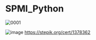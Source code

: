 # SPMI_Python

![0001](https://user-images.githubusercontent.com/71211299/153295269-411d309e-e971-4995-968e-f5326198304b.jpg)

![image](https://user-images.githubusercontent.com/71211299/151576958-1daa7566-1bcd-476f-818d-907ace8e7319.png)
https://stepik.org/cert/1378362
